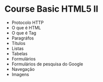 # Course Basic HTML5 II
<ul>
    <li>Protocolo HTTP</li>
    <li>O que é HTML</li>
    <li>O que é Tag</li>
    <li>Paragráfos</li>
    <li>Títulos</li>
    <li>Listas</li>
    <li>Tabelas</li>
    <li>Formulários</li>
    <li>Formulários de pesquisa do Google</li>
    <li>Navegação</li>
    <li>Imagens</li>
</ul>

